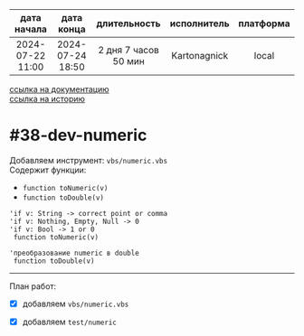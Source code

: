 |   дата начала    |    дата конца    |     длительность     | исполнитель  | платформа |
|:----------------:|:----------------:|:--------------------:|:------------:|:---------:|
| 2024-07-22 11:00 | 2024-07-24 18:50 | 2 дня 7 часов 50 мин | Kartonagnick |   local   |

[ссылка на документацию](../docs.md)  
[ссылка на историю](../history.md#-v038-dev)  

#38-dev-numeric
===============
Добавляем инструмент: `vbs/numeric.vbs`  
Содержит функции:  
  - `function toNumeric(v)`  
  - `function toDouble(v)`  

```vbs
'if v: String -> correct point or comma
'if v: Nothing, Empty, Null -> 0
'if v: Bool -> 1 or 0
 function toNumeric(v)

'преобразование numeric в double
 function toDouble(v)
```

--------------------------------------------------------------------------------

План работ:  
  - [x] добавляем `vbs/numeric.vbs`  
  - [x] добавляем `test/numeric`  

